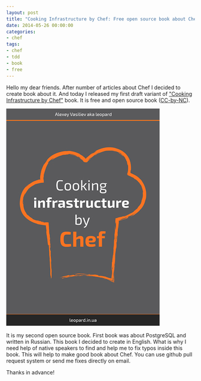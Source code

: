 ```yaml
---
layout: post
title: "Cooking Infrastructure by Chef: Free open source book about Chef"
date: 2014-05-26 00:00:00
categories:
- chef
tags:
- chef
- tdd
- book
- free
---
```

Hello my dear friends. After number of articles about Chef I decided to create book about it. And today I released my first draft variant of ["Cooking Infrastructure by Chef"](http://chef.leopard.in.ua/) book. It is free and open source book ([CC-by-NC](http://creativecommons.org/licenses/by-nc/4.0/)).

<a href="http://chef.leopard.in.ua/" target="_blank"><img src="/assets/images/chef/cover.jpg" alt="chef" title="chef" class="aligncenter size-full" /></a>

It is my second open source book. First book was about PostgreSQL and written in Russian. This book I decided to create in English. What is why I need help of native speakers to find and help me to fix typos inside this book. This will help to make good book about Chef. You can use github pull request system or send me fixes directly on email.

Thanks in advance!
